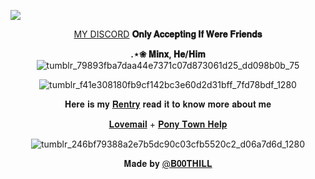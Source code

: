![](https://64.media.tumblr.com/6c4321dff50c9745d54adb7dbe84c584/e045813faef67b26-de/s1280x1920/a5c5d3319ffa192b51cfc7066f626b57a26d544a.pnj) <p align="center"> [MY DISCORD](https://discordid.netlify.app/?id=1130944266361901208) **𝐎𝐧𝐥𝐲 𝐀𝐜𝐜𝐞𝐩𝐭𝐢𝐧𝐠 𝐈𝐟 𝐖𝐞𝐫𝐞 𝐅𝐫𝐢𝐞𝐧𝐝𝐬**  </p> 
      <p align="center">  **.⋆❀ 𝐌𝐢𝐧𝐱, 𝐇𝐞/𝐇𝐢𝐦** ![tumblr_79893fba7daa44e7371c07d873061d25_dd098b0b_75](https://autism.crd.co/assets/images/gallery04/5e5ad2c7.jpg?v=aaa3f391) </p> <p align="center"> ![tumblr_f41e308180fb9cf142bc3e60d2d31bff_7fd78bdf_1280](https://imgur.com/QOo9mL7.png) <p align="center">𝐇𝐞𝐫𝐞 𝐢𝐬 𝐦𝐲 [𝐑𝐞𝐧𝐭𝐫𝐲](https://rentry.co/Argenti-GunsNRoses)
𝐫𝐞𝐚𝐝 𝐢𝐭 𝐭𝐨 𝐤𝐧𝐨𝐰 𝐦𝐨𝐫𝐞 𝐚𝐛𝐨𝐮𝐭 𝐦𝐞</p> <p align="center">[𝐋𝐨𝐯𝐞𝐦𝐚𝐢𝐥](https://rentry.co/Argenti-GunsNroseslove) + [𝐏𝐨𝐧𝐲 𝐓𝐨𝐰𝐧 𝐇𝐞𝐥𝐩](https://rentry.co/ponytownhelp) </p> <p align="center">![tumblr_246bf79388a2e7b5dc90c03cfb5520c2_d06a7d6d_1280](https://github.com/B00THILL/B00THILL/assets/138095663/e0fd23e0-2225-4802-b831-df606bbbbfcc) <p>  <p align="center">  𝐌𝐚𝐝𝐞 𝐛𝐲 [@𝐁𝟎𝟎𝐓𝐇𝐈𝐋𝐋](https://github.com/B00THILL)
